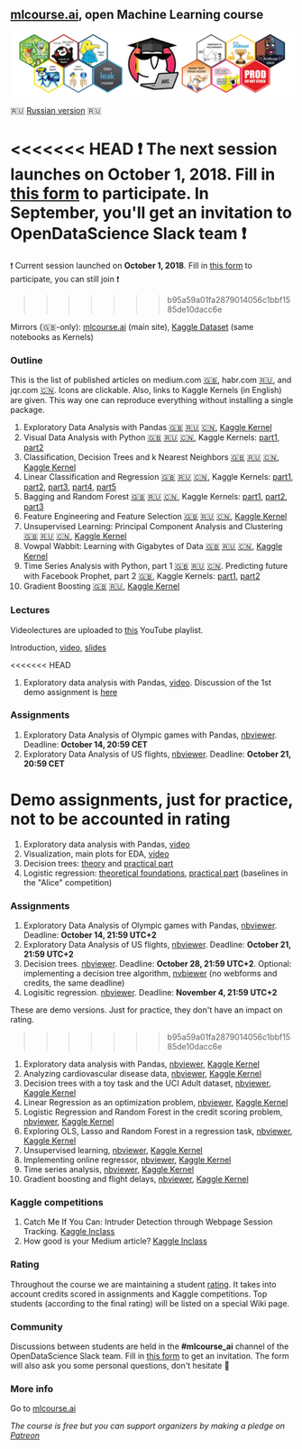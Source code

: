 ## [mlcourse.ai](https://mlcourse.ai), open Machine Learning course

![ODS stickers](https://github.com/Yorko/mlcourse.ai/blob/master/img/ods_stickers.jpg)

:ru: [Russian version](https://github.com/Yorko/mlcourse.ai/wiki/About-the-course-(in-Russian)) :ru: 

<<<<<<< HEAD
:exclamation: The next session launches on **October 1, 2018**. Fill in [this form](https://drive.google.com/open?id=1_pDNuVHwBxV5wuOcdaXoxBZneyAQcqfOl4V2qkqKbNQ) to participate. In September, you'll get an invitation to OpenDataScience Slack team :exclamation:
=======
:exclamation: Current session launched on **October 1, 2018**. Fill in [this form](https://drive.google.com/open?id=1_pDNuVHwBxV5wuOcdaXoxBZneyAQcqfOl4V2qkqKbNQ) to participate, you can still join :exclamation:
>>>>>>> b95a59a01fa2879014056c1bbf1585de10dacc6e

Mirrors (:uk:-only): [mlcourse.ai](https://mlcourse.ai) (main site), [Kaggle Dataset](https://www.kaggle.com/kashnitsky/mlcourse) (same notebooks as Kernels)

### Outline
This is the list of published articles on medium.com [:uk:](https://medium.com/open-machine-learning-course), habr.com [:ru:](https://habr.com/company/ods/blog/344044/), and jqr.com [:cn:](https://www.jqr.com). Icons are clickable. Also, links to Kaggle Kernels (in English) are given. This way one can reproduce everything without installing a single package.  
1. Exploratory Data Analysis with Pandas [:uk:](https://medium.com/open-machine-learning-course/open-machine-learning-course-topic-1-exploratory-data-analysis-with-pandas-de57880f1a68)  [:ru:](https://habrahabr.ru/company/ods/blog/322626/) [:cn:](https://www.jqr.com/article/000079), [Kaggle Kernel](https://www.kaggle.com/kashnitsky/topic-1-exploratory-data-analysis-with-pandas)
2. Visual Data Analysis with Python [:uk:](https://medium.com/open-machine-learning-course/open-machine-learning-course-topic-2-visual-data-analysis-in-python-846b989675cd)  [:ru:](https://habrahabr.ru/company/ods/blog/323210/) [:cn:](https://www.jqr.com/article/000086), Kaggle Kernels: [part1](https://www.kaggle.com/kashnitsky/topic-2-visual-data-analysis-in-python), [part2](https://www.kaggle.com/kashnitsky/topic-2-part-2-seaborn-and-plotly)
3. Classification, Decision Trees and k Nearest Neighbors [:uk:](https://medium.com/open-machine-learning-course/open-machine-learning-course-topic-3-classification-decision-trees-and-k-nearest-neighbors-8613c6b6d2cd) [:ru:](https://habrahabr.ru/company/ods/blog/322534/) [:cn:](https://www.jqr.com/article/000139), [Kaggle Kernel](https://www.kaggle.com/kashnitsky/topic-3-decision-trees-and-knn)
4. Linear Classification and Regression [:uk:](https://medium.com/open-machine-learning-course/open-machine-learning-course-topic-4-linear-classification-and-regression-44a41b9b5220) [:ru:](https://habrahabr.ru/company/ods/blog/323890/) [:cn:](https://www.jqr.com/article/000175), Kaggle Kernels: [part1](https://www.kaggle.com/kashnitsky/topic-4-linear-models-part-1-ols), [part2](https://www.kaggle.com/kashnitsky/topic-4-linear-models-part-2-classification), [part3](https://www.kaggle.com/kashnitsky/topic-4-linear-models-part-3-regularization), [part4](https://www.kaggle.com/kashnitsky/topic-4-linear-models-part-4-more-of-logit), [part5](https://www.kaggle.com/kashnitsky/topic-4-linear-models-part-5-validation)
5. Bagging and Random Forest [:uk:](https://medium.com/open-machine-learning-course/open-machine-learning-course-topic-5-ensembles-of-algorithms-and-random-forest-8e05246cbba7) [:ru:](https://habrahabr.ru/company/ods/blog/324402/) [:cn:](https://www.jqr.com/article/000241), Kaggle Kernels: [part1](https://www.kaggle.com/kashnitsky/topic-5-ensembles-part-1-bagging), [part2](https://www.kaggle.com/kashnitsky/topic-5-ensembles-part-2-random-forest), [part3](https://www.kaggle.com/kashnitsky/topic-5-ensembles-part-3-feature-importance)
6. Feature Engineering and Feature Selection [:uk:](https://medium.com/open-machine-learning-course/open-machine-learning-course-topic-6-feature-engineering-and-feature-selection-8b94f870706a) [:ru:](https://habrahabr.ru/company/ods/blog/325422/) [:cn:](https://www.jqr.com/article/000249), [Kaggle Kernel](https://www.kaggle.com/kashnitsky/topic-6-feature-engineering-and-feature-selection)
7. Unsupervised Learning: Principal Component Analysis and Clustering [:uk:](https://medium.com/open-machine-learning-course/open-machine-learning-course-topic-7-unsupervised-learning-pca-and-clustering-db7879568417) [:ru:](https://habrahabr.ru/company/ods/blog/325654/) [:cn:](https://www.jqr.com/article/000336), [Kaggle Kernel](https://www.kaggle.com/kashnitsky/topic-7-unsupervised-learning-pca-and-clustering)
8. Vowpal Wabbit: Learning with Gigabytes of Data [:uk:](https://medium.com/open-machine-learning-course/open-machine-learning-course-topic-8-vowpal-wabbit-fast-learning-with-gigabytes-of-data-60f750086237) [:ru:](https://habrahabr.ru/company/ods/blog/326418/) [:cn:](https://www.jqr.com/article/000348), [Kaggle Kernel](https://www.kaggle.com/kashnitsky/topic-8-online-learning-and-vowpal-wabbit)
9. Time Series Analysis with Python, part 1 [:uk:](https://medium.com/open-machine-learning-course/open-machine-learning-course-topic-9-time-series-analysis-in-python-a270cb05e0b3) [:ru:](https://habrahabr.ru/company/ods/blog/327242/) [:cn:](https://www.jqr.com/article/000450). Predicting future with Facebook Prophet, part 2 [:uk:](https://medium.com/open-machine-learning-course/open-machine-learning-course-topic-9-part-3-predicting-the-future-with-facebook-prophet-3f3af145cdc), Kaggle Kernels: [part1](https://www.kaggle.com/kashnitsky/topic-9-part-1-time-series-analysis-in-python), [part2](https://www.kaggle.com/kashnitsky/topic-9-part-2-time-series-with-facebook-prophet)
10. Gradient Boosting [:uk:](https://medium.com/open-machine-learning-course/open-machine-learning-course-topic-10-gradient-boosting-c751538131ac) [:ru:](https://habrahabr.ru/company/ods/blog/327250/), [Kaggle Kernel](https://www.kaggle.com/kashnitsky/topic-10-gradient-boosting)

### Lectures
Videolectures are uploaded to [this](https://bit.ly/2zY6Xe2) YouTube playlist.

Introduction, [video](https://youtu.be/QKTuw4PNOsU), [slides](https://bit.ly/2NuadRV)

<<<<<<< HEAD
1. Exploratory data analysis with Pandas, [video](https://youtu.be/fwWCw_cE5aI). Discussion of the 1st demo assignment is [here](https://youtu.be/Twpn7ihVWjQ)



### Assignments
1. Exploratory Data Analysis of Olympic games with Pandas, [nbviewer](https://mlcourse.ai/notebooks/blob/master/jupyter_english/assignments_fall2018/assignment1_pandas_olympic.ipynb?flush_cache=true). Deadline: **October 14, 20:59 CET**
2. Exploratory Data Analysis of US flights,  [nbviewer](https://mlcourse.ai/notebooks/blob/master/jupyter_english/assignments_fall2018/assignment2_USA_flights.ipynb?flush_cache=true). Deadline: **October 21, 20:59 CET**

Demo assignments, just for practice, not to be accounted in rating
=======
1. Exploratory data analysis with Pandas, [video](https://youtu.be/fwWCw_cE5aI)
2. Visualization, main plots for EDA, [video](https://www.youtube.com/watch?v=WNoQTNOME5g)
3. Decision trees: [theory](https://youtu.be/H4XlBTPv5rQ) and [practical part](https://youtu.be/RrVYO6Td9Js)
4. Logistic regression: [theoretical foundations](https://www.youtube.com/watch?v=l3jiw-N544s), [practical part](https://www.youtube.com/watch?v=7o0SWgY89i8) (baselines in the "Alice" competition)

### Assignments
1. Exploratory Data Analysis of Olympic games with Pandas, [nbviewer](https://mlcourse.ai/notebooks/blob/master/jupyter_english/assignments_fall2018/assignment1_pandas_olympic.ipynb?flush_cache=true). Deadline: **October 14, 21:59 UTC+2**
2. Exploratory Data Analysis of US flights,  [nbviewer](https://mlcourse.ai/notebooks/blob/master/jupyter_english/assignments_fall2018/assignment2_USA_flights.ipynb?flush_cache=true). Deadline: **October 21, 21:59 UTC+2**
3. Decision trees. [nbviewer](https://mlcourse.ai/notebooks/blob/master/jupyter_english/assignments_fall2018/assignment3_decision_trees.ipynb?flush_cache=true). Deadline: **October 28, 21:59 UTC+2**. Optional: implementing a decision tree algorithm, [nvbiewer](https://mlcourse.ai/notebooks/blob/master/jupyter_english/assignments_fall2018/assignment3_optional_implement_dt.ipynb?flush_cache=true) (no webforms and credits, the same deadline)
4. Logisitic regression. [nbviewer](notebooks/blob/master/jupyter_english/assignments_fall2018/assignment4_websites_logistic_regression.ipynb). Deadline: **November 4, 21:59 UTC+2**


These are demo versions. Just for practice, they don't have an impact on rating.  
>>>>>>> b95a59a01fa2879014056c1bbf1585de10dacc6e
1. Exploratory data analysis with Pandas, [nbviewer](https://mlcourse.ai/notebooks/blob/master/jupyter_english/assignments_demo/assignment01_pandas_uci_adult.ipynb?flush_cache=true), [Kaggle Kernel](https://www.kaggle.com/kashnitsky/assignment-1-pandas-and-uci-adult-dataset)
2. Analyzing cardiovascular disease data, [nbviewer](https://mlcourse.ai/notebooks/blob/master/jupyter_english/assignments_demo/assignment02_analyzing_cardiovascular_desease_data.ipynb?flush_cache=true), [Kaggle Kernel](https://www.kaggle.com/kashnitsky/assignment-2-analyzing-cardiovascular-data)
3. Decision trees with a toy task and the UCI Adult dataset, [nbviewer](https://mlcourse.ai/notebooks/blob/master/jupyter_english/assignments_demo/assignment03_decision_trees.ipynb?flush_cache=true), [Kaggle Kernel](https://www.kaggle.com/kashnitsky/assignment-3-decision-trees)
4. Linear Regression as an optimization problem, [nbviewer](https://mlcourse.ai/notebooks/blob/master/jupyter_english/assignments_demo/assignment04_linreg_optimization.ipynb?flush_cache=true), [Kaggle Kernel](https://www.kaggle.com/kashnitsky/assignment-4-linear-regression-as-optimization)
5. Logistic Regression and Random Forest in the credit scoring problem, [nbviewer](https://mlcourse.ai/notebooks/blob/master/jupyter_english/assignments_demo/assignment05_logit_rf_credit_scoring.ipynb?flush_cache=true), [Kaggle Kernel](https://www.kaggle.com/kashnitsky/assignment-5-logit-and-rf-for-credit-scoring)
6. Exploring OLS, Lasso and Random Forest in a regression task, [nbviewer](https://mlcourse.ai/notebooks/blob/master/jupyter_english/assignments_demo/assignment06_regression_wine.ipynb?flush_cache=true), [Kaggle Kernel](https://www.kaggle.com/kashnitsky/assignment-6-linear-models-and-rf-for-regression)
7. Unsupervised learning, [nbviewer](https://mlcourse.ai/notebooks/blob/master/jupyter_english/assignments_demo/assignment07_unsupervised_learning.ipynb?flush_cache=true), [Kaggle Kernel](https://www.kaggle.com/kashnitsky/assignment-7-unupervised-learning)
8. Implementing online regressor, [nbviewer](https://mlcourse.ai/notebooks/blob/master/jupyter_english/assignments_demo/assignment08_implement_sgd_regressor.ipynb?flush_cache=true), [Kaggle Kernel](https://www.kaggle.com/kashnitsky/assignment-8-implementing-online-regressor)
9. Time series analysis, [nbviewer](https://mlcourse.ai/notebooks/blob/master/jupyter_english/assignments_demo/assignment09_time_series.ipynb?flush_cache=true), [Kaggle Kernel](https://www.kaggle.com/kashnitsky/assignment-9-time-series-analysis)
10. Gradient boosting and flight delays, [nbviewer](https://mlcourse.ai/notebooks/blob/master/jupyter_english/assignments_demo/assignment10_flight_delays_kaggle.ipynb?flush_cache=true), [Kaggle Kernel](https://www.kaggle.com/kashnitsky/assignment-10-gradient-boosting-and-flight-delays)

### Kaggle competitions
1. Catch Me If You Can: Intruder Detection through Webpage Session Tracking. [Kaggle Inclass](https://www.kaggle.com/c/catch-me-if-you-can-intruder-detection-through-webpage-session-tracking2)
2. How good is your Medium article? [Kaggle Inclass](https://www.kaggle.com/c/how-good-is-your-medium-article/)

### Rating
Throughout the course we are maintaining a student [rating](https://drive.google.com/open?id=19AGEhUQUol6_kNLKSzBsjcGUU3qWy3BNUg8x8IFkO3Q). It takes into account credits scored in assignments and Kaggle competitions. Top students (according to the final rating) will be listed on a special Wiki page.

### Community
Discussions between students are held in the **#mlcourse_ai** channel of the OpenDataScience Slack team. Fill in [this form](https://drive.google.com/open?id=1_pDNuVHwBxV5wuOcdaXoxBZneyAQcqfOl4V2qkqKbNQ) to get an invitation. The form will also ask you some personal questions, don't hesitate :wave:

### More info
Go to [mlcourse.ai](https://mlcourse.ai)

*The course is free but you can support organizers by making a pledge on [Patreon](https://www.patreon.com/ods_mlcourse)*

